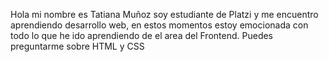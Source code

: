 Hola mi nombre es Tatiana Muñoz soy estudiante de Platzi y me encuentro aprendiendo desarrollo web, 
en estos momentos estoy emocionada con todo lo que he ido aprendiendo de el area del Frontend. Puedes preguntarme sobre HTML y CSS

